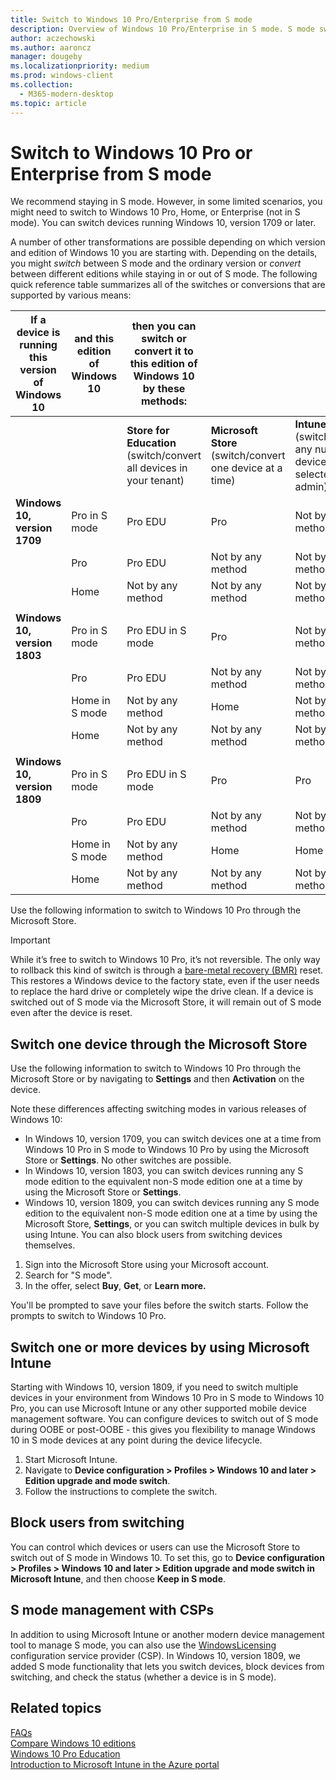 ```yaml
---
title: Switch to Windows 10 Pro/Enterprise from S mode
description: Overview of Windows 10 Pro/Enterprise in S mode. S mode switch options are also outlined in this document. Switching out of S mode is optional.
author: aczechowski
ms.author: aaroncz
manager: dougeby
ms.localizationpriority: medium
ms.prod: windows-client
ms.collection: 
  - M365-modern-desktop
ms.topic: article
---
```


# Switch to Windows 10 Pro or Enterprise from S mode

We recommend staying in S mode. However, in some limited scenarios, you might need to switch to Windows 10 Pro, Home, or Enterprise (not in S mode). You can switch devices running Windows 10, version 1709 or later. 


A number of other transformations are possible depending on which version and edition of Windows 10 you are starting with. Depending on the details, you might *switch* between S mode and the ordinary version or *convert* between different editions while staying in or out of S mode. The following quick reference table summarizes all of the switches or conversions that are supported by various means:




| If a device is running this version of Windows 10 | and this edition of Windows 10       | then you can switch or convert it to this edition of Windows 10 by these methods: |             &nbsp;                         | &nbsp;|
|-------------|---------------------|-----------------------------------|-------------------------------|--------------------------------------------|
|             |                     | **Store for Education** (switch/convert all devices in your tenant)           | **Microsoft Store** (switch/convert one device at a time)          | **Intune** (switch/convert any number of devices selected by admin)                                |
| **Windows 10, version 1709**     | Pro in S mode | Pro EDU                           | Pro                           | Not by this method                                        |
|             | Pro                 | Pro EDU                           | Not by any method                | Not by any method                             |
|             | Home                | Not by any method                    | Not by any method                | Not by any method                             |
|             |                     |                                   |                               |                                            |
| **Windows 10, version 1803**     | Pro in S mode       | Pro EDU in S mode                 | Pro                           | Not by this method                                         |
|             | Pro                 | Pro EDU                           | Not by any method                | Not by any method                             |
|             | Home in S mode      | Not by any method                    | Home                          | Not by this method                                         |
|             | Home                | Not by any method                    | Not by any method                | Not by any method                             |
|             |                     |                                   |                               |                                            |
| **Windows 10, version 1809**     | Pro in S mode       | Pro EDU in S mode                 | Pro                           | Pro                                        |
|             | Pro                 | Pro EDU                           | Not by any method                | Not by any method                             |
|             | Home in S mode      | Not by any method                    | Home                          | Home                                       |
|             | Home                | Not by any method                    | Not by any method                | Not by any method                             |


Use the following information to switch to Windows 10 Pro through the Microsoft Store.
> [!IMPORTANT]
> While it’s free to switch to Windows 10 Pro, it’s not reversible. The only way to rollback this kind of switch is through a [bare-metal recovery (BMR)](/windows-hardware/manufacture/desktop/create-media-to-run-push-button-reset-features-s14) reset. This restores a Windows device to the factory state, even if the user needs to replace the hard drive or completely wipe the drive clean. If a device is switched out of S mode via the Microsoft Store, it will remain out of S mode even after the device is reset.

## Switch one device through the Microsoft Store
Use the following information to switch to Windows 10 Pro through the Microsoft Store or by navigating to **Settings** and then **Activation** on the device.

Note these differences affecting switching modes in various releases of Windows 10:

- In Windows 10, version 1709, you can switch devices one at a time from Windows 10 Pro in S mode to Windows 10 Pro by using the Microsoft Store or **Settings**. No other switches are possible.
- In Windows 10, version 1803, you can switch devices running any S mode edition to the equivalent non-S mode edition one at a time by using the Microsoft Store or **Settings**.
-  Windows 10, version 1809, you can switch devices running any S mode edition to the equivalent non-S mode edition one at a time by using the Microsoft Store, **Settings**, or you can switch multiple devices in bulk by using Intune. You can also block users from switching devices themselves.


1. Sign into the Microsoft Store using your Microsoft account. 
2. Search for "S mode".
3. In the offer, select **Buy**, **Get**, or **Learn more.**

You'll be prompted to save your files before the switch starts. Follow the prompts to switch to Windows 10 Pro.

## Switch one or more devices by using Microsoft Intune

Starting with Windows 10, version 1809, if you need to switch multiple devices in your environment from Windows 10 Pro in S mode to Windows 10 Pro, you can use Microsoft Intune or any other supported mobile device management software. You can configure devices to switch out of S mode during OOBE or post-OOBE - this gives you flexibility to manage Windows 10 in S mode devices at any point during the device lifecycle.

1. Start Microsoft Intune.
2. Navigate to **Device configuration > Profiles > Windows 10 and later > Edition upgrade and mode switch**.
3. Follow the instructions to complete the switch.


## Block users from switching

You can control which devices or users can use the Microsoft Store to switch out of S mode in Windows 10.
To set this, go to **Device configuration > Profiles > Windows 10 and later > Edition upgrade and mode switch in Microsoft Intune**, and then choose **Keep in S mode**.

## S mode management with CSPs

In addition to using Microsoft Intune or another modern device management tool to manage S mode, you can also use the [WindowsLicensing](/windows/client-management/mdm/windowslicensing-csp) configuration service provider (CSP). In Windows 10, version 1809, we added S mode functionality that lets you switch devices, block devices from switching, and check the status (whether a device is in S mode).


## Related topics

[FAQs](https://support.microsoft.com/help/4020089/windows-10-in-s-mode-faq)<br>
[Compare Windows 10 editions](https://www.microsoft.com/WindowsForBusiness/Compare)<BR>
[Windows 10 Pro Education](/education/windows/test-windows10s-for-edu)<BR>
[Introduction to Microsoft Intune in the Azure portal](/intune/what-is-intune)
